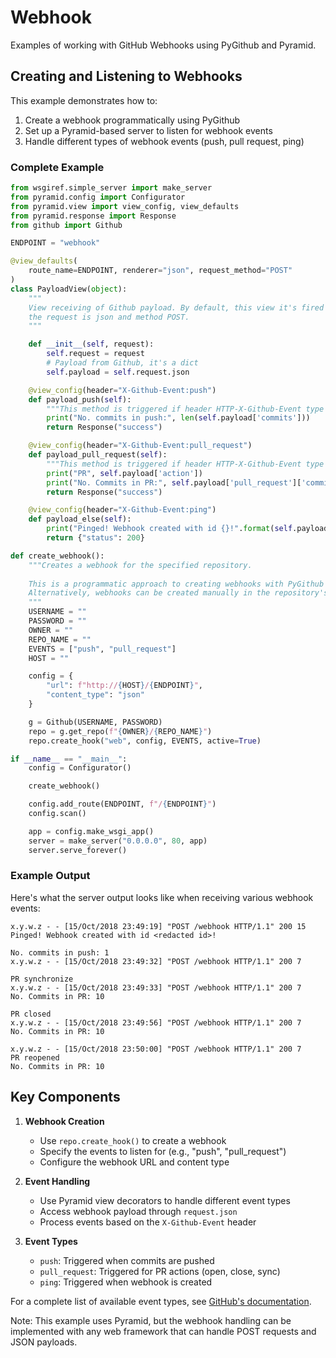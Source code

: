 # Webhook

Examples of working with GitHub Webhooks using PyGithub and Pyramid.

## Creating and Listening to Webhooks

This example demonstrates how to:
1. Create a webhook programmatically using PyGithub
2. Set up a Pyramid-based server to listen for webhook events
3. Handle different types of webhook events (push, pull request, ping)

### Complete Example

```python
from wsgiref.simple_server import make_server
from pyramid.config import Configurator
from pyramid.view import view_config, view_defaults
from pyramid.response import Response
from github import Github

ENDPOINT = "webhook"

@view_defaults(
    route_name=ENDPOINT, renderer="json", request_method="POST"
)
class PayloadView(object):
    """
    View receiving of Github payload. By default, this view it's fired only if
    the request is json and method POST.
    """

    def __init__(self, request):
        self.request = request
        # Payload from Github, it's a dict
        self.payload = self.request.json

    @view_config(header="X-Github-Event:push")
    def payload_push(self):
        """This method is triggered if header HTTP-X-Github-Event type is Push"""
        print("No. commits in push:", len(self.payload['commits']))
        return Response("success")

    @view_config(header="X-Github-Event:pull_request")
    def payload_pull_request(self):
        """This method is triggered if header HTTP-X-Github-Event type is Pull Request"""
        print("PR", self.payload['action'])
        print("No. Commits in PR:", self.payload['pull_request']['commits'])
        return Response("success")

    @view_config(header="X-Github-Event:ping")
    def payload_else(self):
        print("Pinged! Webhook created with id {}!".format(self.payload["hook"]["id"]))
        return {"status": 200}

def create_webhook():
    """Creates a webhook for the specified repository.
    
    This is a programmatic approach to creating webhooks with PyGithub's API.
    Alternatively, webhooks can be created manually in the repository's Settings page.
    """
    USERNAME = ""
    PASSWORD = ""
    OWNER = ""
    REPO_NAME = ""
    EVENTS = ["push", "pull_request"]
    HOST = ""

    config = {
        "url": f"http://{HOST}/{ENDPOINT}",
        "content_type": "json"
    }

    g = Github(USERNAME, PASSWORD)
    repo = g.get_repo(f"{OWNER}/{REPO_NAME}")
    repo.create_hook("web", config, EVENTS, active=True)

if __name__ == "__main__":
    config = Configurator()

    create_webhook()

    config.add_route(ENDPOINT, f"/{ENDPOINT}")
    config.scan()

    app = config.make_wsgi_app()
    server = make_server("0.0.0.0", 80, app)
    server.serve_forever()
```

### Example Output

Here's what the server output looks like when receiving various webhook events:

```
x.y.w.z - - [15/Oct/2018 23:49:19] "POST /webhook HTTP/1.1" 200 15
Pinged! Webhook created with id <redacted id>!

No. commits in push: 1
x.y.w.z - - [15/Oct/2018 23:49:32] "POST /webhook HTTP/1.1" 200 7

PR synchronize
x.y.w.z - - [15/Oct/2018 23:49:33] "POST /webhook HTTP/1.1" 200 7
No. Commits in PR: 10

PR closed
x.y.w.z - - [15/Oct/2018 23:49:56] "POST /webhook HTTP/1.1" 200 7
No. Commits in PR: 10

x.y.w.z - - [15/Oct/2018 23:50:00] "POST /webhook HTTP/1.1" 200 7
PR reopened
No. Commits in PR: 10
```

## Key Components

1. **Webhook Creation**
   - Use `repo.create_hook()` to create a webhook
   - Specify the events to listen for (e.g., "push", "pull_request")
   - Configure the webhook URL and content type

2. **Event Handling**
   - Use Pyramid view decorators to handle different event types
   - Access webhook payload through `request.json`
   - Process events based on the `X-Github-Event` header

3. **Event Types**
   - `push`: Triggered when commits are pushed
   - `pull_request`: Triggered for PR actions (open, close, sync)
   - `ping`: Triggered when webhook is created

For a complete list of available event types, see [GitHub's documentation](https://developer.github.com/v3/issues/events/).

Note: This example uses Pyramid, but the webhook handling can be implemented with any web framework that can handle POST requests and JSON payloads.

